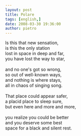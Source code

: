 ```yaml
---
layout: post
title: Polare
tags: [english,]
date: 2008-03-30 19:36:00
author: pietro
---
```

Is this that new sensation,<br/>is this the only station<br/>lost in space in deep and far,<br/>you have lost the way to star,<br/><br/>and no one's got so wrong,<br/>so out of well-known ways,<br/>and nothing is where stays,<br/>all in chaos of singing song.<br/><br/>That place could appear safer,<br/>a placid place to sleep sure,<br/>but even here and more and more,<br/><br/>you realize you could be better<br/>and you deserve some best<br/>space for a black and silent rest.
